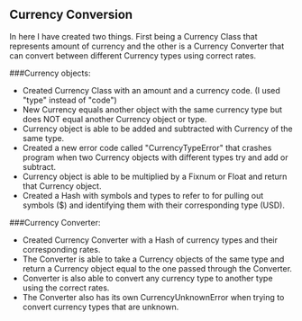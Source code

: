 ## Currency Conversion
In here I have created two things. First being a Currency Class that represents amount of currency and the other is a Currency Converter that can convert between different Currency types using correct rates. 

###Currency objects:
- Created Currency Class with an amount and a currency code. (I used "type" instead of "code")
- New Currency equals another object with the same currency type but does NOT equal another Currency object or type.
- Currency object is able to be added and subtracted with Currency of the same type.
- Created a new error code called "CurrencyTypeError" that crashes program when two Currency objects with different types try and add or subtract.
- Currency object is able to be multiplied by a Fixnum or Float and return that Currency object.
- Created a Hash with symbols and types to refer to for pulling out symbols ($) and identifying them with their corresponding type (USD).

###Currency Converter:
- Created Currency Converter with a Hash of currency types and their corresponding rates.
- The Converter is able to take a Currency objects of the same type and return a Currency object equal to the one passed through the Converter.
- Converter is also able to convert any currency type to another type using the correct rates.
- The Converter also has its own CurrencyUnknownError when trying to convert currency types that are unknown.
